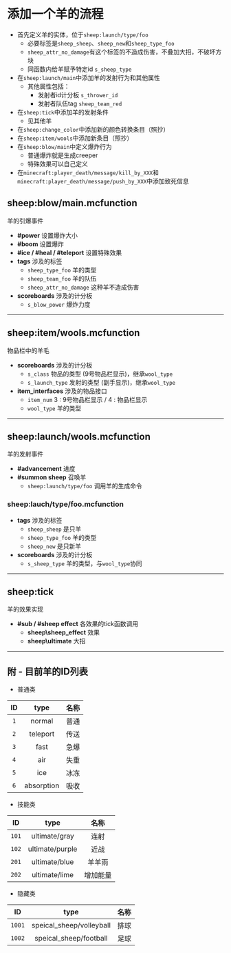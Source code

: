 # 添加一个羊的流程

* 首先定义羊的实体，位于`sheep:launch/type/foo`
	* 必要标签是`sheep_sheep`、`sheep_new`和`sheep_type_foo`
	* `sheep_attr_no_damage`有这个标签的不造成伤害，不叠加大招，不破坏方块
	* 同函数内给羊赋予特定id `s_sheep_type`
* 在`sheep:launch/main`中添加羊的发射行为和其他属性
	* 其他属性包括：
		* 发射者id计分板 `s_thrower_id`
		* 发射者队伍tag `sheep_team_red`
* 在`sheep:tick`中添加羊的发射条件
	* 见其他羊
* 在`sheep:change_color`中添加新的颜色转换条目（照抄）
* 在`sheep:item/wools`中添加新条目（照抄）
* 在`sheep:blow/main`中定义爆炸行为
	* 普通爆炸就是生成creeper
	* 特殊效果可以自己定义
* 在`minecraft:player_death/message/kill_by_XXX`和`minecraft:player_death/message/push_by_XXX`中添加致死信息

## sheep:blow/main.mcfunction

  羊的引爆事件

- **\#power** 设置爆炸大小
- **\#boom** 设置爆炸
- **\#ice / \#heal / \#teleport** 设置特殊效果
- **tags** 涉及的标签
    - `sheep_type_foo` 羊的类型
    - `sheep_team_foo` 羊的队伍
    - `sheep_attr_no_damage` 这种羊不造成伤害
- **scoreboards** 涉及的计分板
    - `s_blow_power` 爆炸力度
----
## sheep:item/wools.mcfunction

  物品栏中的羊毛

- **scoreboards** 涉及的计分板
    - `s_class` 物品的类型 (9号物品栏显示)，继承`wool_type`
    - `s_launch_type` 发射的类型 (副手显示)，继承`wool_type`
- **item_interfaces** 涉及的物品接口
    - `item_num` 3 : 9号物品栏显示 / 4 : 物品栏显示
    - `wool_type` 羊的类型
----
## sheep:launch/wools.mcfunction

  羊的发射事件

- **#advancement** 进度
- **#summon sheep** 召唤羊
    - `sheep:launch/type/foo` 调用羊的生成命令

### sheep:lauch/type/foo.mcfunction
- **tags** 涉及的标签
    - `sheep_sheep` 是只羊
    - `sheep_type_foo` 羊的类型
    - `sheep_new` 是只新羊
- **scoreboards** 涉及的计分板
    - `s_sheep_type` 羊的类型，与`wool_type`协同
----
## sheep:tick
  羊的效果实现
- **\#sub / \#sheep effect** 各效果的tick函数调用
    - **sheep\sheep_effect** 效果
    - **sheep\ultimate** 大招
----
## 附 - 目前羊的ID列表
- 普通类

ID|type|名称
:--:|:--:|:--:
`1`|normal        |普通
`2`|teleport      |传送
`3`|fast          |急爆
`4`|air           |失重
`5`|ice           |冰冻
`6`|absorption    |吸收
- 技能类

ID|type|名称
:--:|:--:|:--:
`101`|ultimate/gray |连射
`102`|ultimate/purple |近战
`201`|ultimate/blue |羊羊雨
`202`|ultimate/lime |增加能量
- 隐藏类

ID|type|名称
:--:|:--:|:--:
`1001`|speical_sheep/volleyball |排球
`1002`|speical_sheep/football   |足球
